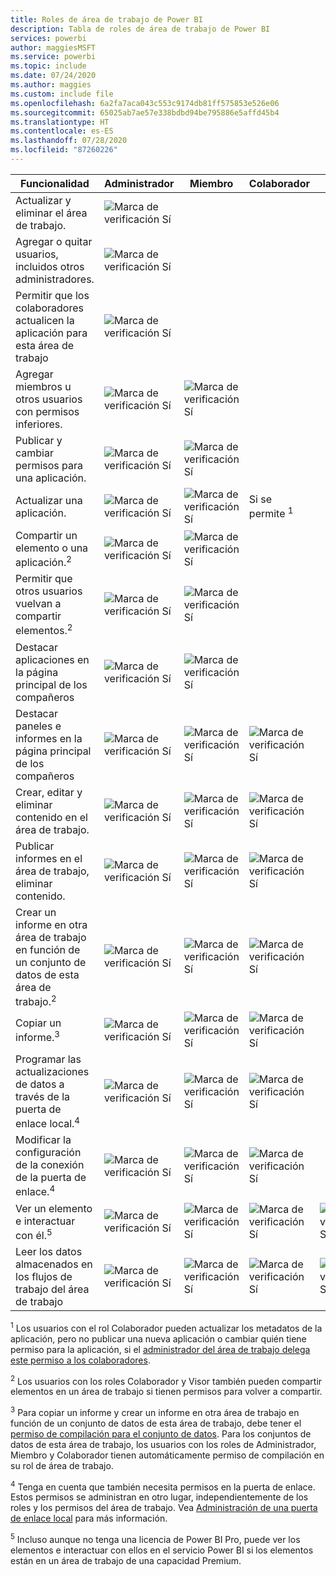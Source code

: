 ```yaml
---
title: Roles de área de trabajo de Power BI
description: Tabla de roles de área de trabajo de Power BI
services: powerbi
author: maggiesMSFT
ms.service: powerbi
ms.topic: include
ms.date: 07/24/2020
ms.author: maggies
ms.custom: include file
ms.openlocfilehash: 6a2fa7aca043c553c9174db81ff575853e526e06
ms.sourcegitcommit: 65025ab7ae57e338bdbd94be795886e5affd45b4
ms.translationtype: HT
ms.contentlocale: es-ES
ms.lasthandoff: 07/28/2020
ms.locfileid: "87260226"
---
```

|Funcionalidad   | Administrador  | Miembro  | Colaborador  | Visor |
|---|---|---|---|---|
| Actualizar y eliminar el área de trabajo.  | ![Marca de verificación Sí](media/power-bi-workspace-roles-table/green-checkmark.png) |   |   |   | 
| Agregar o quitar usuarios, incluidos otros administradores.  |  ![Marca de verificación Sí](media/power-bi-workspace-roles-table/green-checkmark.png) |   |   |   |
| Permitir que los colaboradores actualicen la aplicación para esta área de trabajo  |  ![Marca de verificación Sí](media/power-bi-workspace-roles-table/green-checkmark.png) |   |   |   |
| Agregar miembros u otros usuarios con permisos inferiores.  |  ![Marca de verificación Sí](media/power-bi-workspace-roles-table/green-checkmark.png) | ![Marca de verificación Sí](media/power-bi-workspace-roles-table/green-checkmark.png)  |   |   |
| Publicar y cambiar permisos para una aplicación. |  ![Marca de verificación Sí](media/power-bi-workspace-roles-table/green-checkmark.png) | ![Marca de verificación Sí](media/power-bi-workspace-roles-table/green-checkmark.png)  |   |   |
| Actualizar una aplicación. |  ![Marca de verificación Sí](media/power-bi-workspace-roles-table/green-checkmark.png) | ![Marca de verificación Sí](media/power-bi-workspace-roles-table/green-checkmark.png)  |  Si se permite <sup>1</sup>  |   |
| Compartir un elemento o una aplicación.<sup>2</sup> |  ![Marca de verificación Sí](media/power-bi-workspace-roles-table/green-checkmark.png) | ![Marca de verificación Sí](media/power-bi-workspace-roles-table/green-checkmark.png)  |   |   |
| Permitir que otros usuarios vuelvan a compartir elementos.<sup>2</sup> |  ![Marca de verificación Sí](media/power-bi-workspace-roles-table/green-checkmark.png) | ![Marca de verificación Sí](media/power-bi-workspace-roles-table/green-checkmark.png)  |   |   |
| Destacar aplicaciones en la página principal de los compañeros |  ![Marca de verificación Sí](media/power-bi-workspace-roles-table/green-checkmark.png) | ![Marca de verificación Sí](media/power-bi-workspace-roles-table/green-checkmark.png)  |   |   |
| Destacar paneles e informes en la página principal de los compañeros |  ![Marca de verificación Sí](media/power-bi-workspace-roles-table/green-checkmark.png) | ![Marca de verificación Sí](media/power-bi-workspace-roles-table/green-checkmark.png)  | ![Marca de verificación Sí](media/power-bi-workspace-roles-table/green-checkmark.png) |   |
| Crear, editar y eliminar contenido en el área de trabajo.  |  ![Marca de verificación Sí](media/power-bi-workspace-roles-table/green-checkmark.png) | ![Marca de verificación Sí](media/power-bi-workspace-roles-table/green-checkmark.png)  | ![Marca de verificación Sí](media/power-bi-workspace-roles-table/green-checkmark.png)  |   |
| Publicar informes en el área de trabajo, eliminar contenido.  |  ![Marca de verificación Sí](media/power-bi-workspace-roles-table/green-checkmark.png) | ![Marca de verificación Sí](media/power-bi-workspace-roles-table/green-checkmark.png)  | ![Marca de verificación Sí](media/power-bi-workspace-roles-table/green-checkmark.png)  |   |
| Crear un informe en otra área de trabajo en función de un conjunto de datos de esta área de trabajo.<sup>2</sup> |  ![Marca de verificación Sí](media/power-bi-workspace-roles-table/green-checkmark.png) | ![Marca de verificación Sí](media/power-bi-workspace-roles-table/green-checkmark.png)  | ![Marca de verificación Sí](media/power-bi-workspace-roles-table/green-checkmark.png)  |   |
| Copiar un informe.<sup>3</sup> | ![Marca de verificación Sí](media/power-bi-workspace-roles-table/green-checkmark.png) | ![Marca de verificación Sí](media/power-bi-workspace-roles-table/green-checkmark.png) | ![Marca de verificación Sí](media/power-bi-workspace-roles-table/green-checkmark.png) |  |
| Programar las actualizaciones de datos a través de la puerta de enlace local.<sup>4</sup> | ![Marca de verificación Sí](media/power-bi-workspace-roles-table/green-checkmark.png) | ![Marca de verificación Sí](media/power-bi-workspace-roles-table/green-checkmark.png) | ![Marca de verificación Sí](media/power-bi-workspace-roles-table/green-checkmark.png) |  |
| Modificar la configuración de la conexión de la puerta de enlace.<sup>4</sup> | ![Marca de verificación Sí](media/power-bi-workspace-roles-table/green-checkmark.png) | ![Marca de verificación Sí](media/power-bi-workspace-roles-table/green-checkmark.png) | ![Marca de verificación Sí](media/power-bi-workspace-roles-table/green-checkmark.png) |  |
| Ver un elemento e interactuar con él.<sup>5</sup> |  ![Marca de verificación Sí](media/power-bi-workspace-roles-table/green-checkmark.png) | ![Marca de verificación Sí](media/power-bi-workspace-roles-table/green-checkmark.png)  | ![Marca de verificación Sí](media/power-bi-workspace-roles-table/green-checkmark.png)  | ![Marca de verificación Sí](media/power-bi-workspace-roles-table/green-checkmark.png)  |
| Leer los datos almacenados en los flujos de trabajo del área de trabajo | ![Marca de verificación Sí](media/power-bi-workspace-roles-table/green-checkmark.png) | ![Marca de verificación Sí](media/power-bi-workspace-roles-table/green-checkmark.png) | ![Marca de verificación Sí](media/power-bi-workspace-roles-table/green-checkmark.png) | ![Marca de verificación Sí](media/power-bi-workspace-roles-table/green-checkmark.png) |

<sup>1</sup> Los usuarios con el rol Colaborador pueden actualizar los metadatos de la aplicación, pero no publicar una nueva aplicación o cambiar quién tiene permiso para la aplicación, si el [administrador del área de trabajo delega este permiso a los colaboradores](../collaborate-share/service-create-the-new-workspaces.md#security-settings).

<sup>2</sup> Los usuarios con los roles Colaborador y Visor también pueden compartir elementos en un área de trabajo si tienen permisos para volver a compartir.

<sup>3</sup> Para copiar un informe y crear un informe en otra área de trabajo en función de un conjunto de datos de esta área de trabajo, debe tener el [permiso de compilación para el conjunto de datos](../connect-data/service-datasets-build-permissions.md). Para los conjuntos de datos de esta área de trabajo, los usuarios con los roles de Administrador, Miembro y Colaborador tienen automáticamente permiso de compilación en su rol de área de trabajo.

<sup>4</sup> Tenga en cuenta que también necesita permisos en la puerta de enlace. Estos permisos se administran en otro lugar, independientemente de los roles y los permisos del área de trabajo. Vea [Administración de una puerta de enlace local](https://docs.microsoft.com/data-integration/gateway/service-gateway-manage) para más información.

<sup>5</sup> Incluso aunque no tenga una licencia de Power BI Pro, puede ver los elementos e interactuar con ellos en el servicio Power BI si los elementos están en un área de trabajo de una capacidad Premium.
